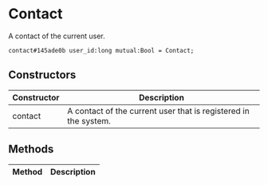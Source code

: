 # Contact
A contact of the current user.

```
contact#145ade0b user_id:long mutual:Bool = Contact;
```

## Constructors
| Constructor | Description |
| ---- | ----------- |
| contact | A contact of the current user that is registered in the system. |


## Methods
| Method | Description |
| ---- | ----------- |


